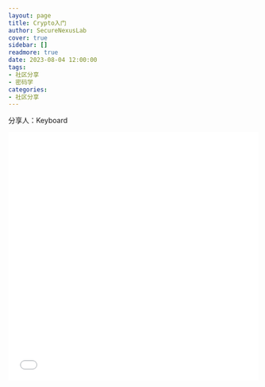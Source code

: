 ```yaml
---
layout: page
title: Crypto入门
author: SecureNexusLab
cover: true
sidebar: []
readmore: true
date: 2023-08-04 12:00:00
tags: 
- 社区分享
- 密码学
categories:
- 社区分享
---
```


分享人：Keyboard

<iframe src="//player.bilibili.com/player.html?aid=574283758&bvid=BV1hz4y1s7Ke&cid=1221443019&p=1&autoplay=0" allowfullscreen="allowfullscreen" width="100%" height="500" scrolling="no" frameborder="0" sandbox="allow-top-navigation allow-same-origin allow-forms allow-scripts"></iframe>